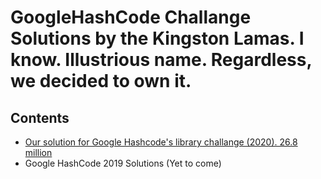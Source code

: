 # GoogleHashCode Challange Solutions by the Kingston Lamas. I know. Illustrious name. Regardless, we decided to own it.
## Contents

<ul>
  <li><a href="https://github.com/regorigregory/GoogleHashCode2020/edit/master/HashCode2020/"> Our solution for Google Hashcode's library challange (2020). 26.8 million</a></li>
  <li>Google HashCode 2019 Solutions (Yet to come)</li>
</ul>



